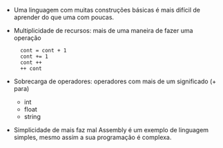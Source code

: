 - Uma linguagem com muitas construções básicas é mais difícil de aprender do que uma com poucas.

- Multiplicidade de recursos: mais de uma maneira de fazer uma operação

		cont = cont + 1
		cont += 1
		cont ++
		++ cont

- Sobrecarga de operadores: operadores com mais de um significado (+ para)
	- int
	- float
	- string

- Simplicidade de mais faz mal
	Assembly é um exemplo de linguagem simples, mesmo assim a sua programação é complexa.

	